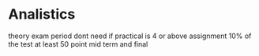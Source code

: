 # Analistics

theory exam period dont need if practical is 4 or above
assignment 10% of the test
at least 50 point mid term and final
